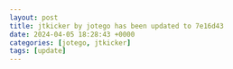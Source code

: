 ```yaml
---
layout: post
title: jtkicker by jotego has been updated to 7e16d43
date: 2024-04-05 18:28:43 +0000
categories: [jotego, jtkicker]
tags: [update]
---
```


